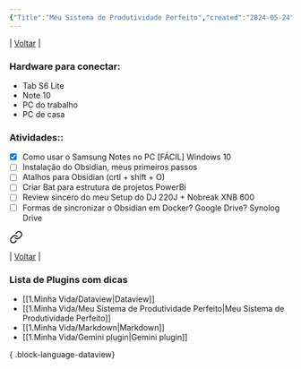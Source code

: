 ```yaml
---
{"Title":"Meu Sistema de Produtividade Perfeito","created":"2024-05-24","dg-publish":true,"tags":["pessoal/estudos","obsidian"],"permalink":"/1-minha-vida/meu-sistema-de-produtividade-perfeito/","dgPassFrontmatter":true}
---
```


| [Voltar](index) |

### Hardware para conectar:
 - Tab S6 Lite
 - Note 10
 - PC do trabalho
 - PC de casa
### Atividades::
- [x] Como usar o Samsung Notes no PC [FÁCIL] Windows 10
- [ ] Instalação do Obsidian, meus primeiros passos
- [ ] Atalhos para Obsidian (crtl + shift + O)
- [ ] Criar Bat para estrutura de projetos PowerBi
- [ ] Review sincero do meu Setup do DJ 220J + Nobreak XNB 600 
- [ ] Formas de sincronizar o Obsidian em Docker? Google Drive? Synolog Drive 

<div class="transclusion internal-embed is-loaded"><a class="markdown-embed-link" href="/3-caixa-de-entrada/aprendendo-obsidian/" aria-label="Open link"><svg xmlns="http://www.w3.org/2000/svg" width="24" height="24" viewBox="0 0 24 24" fill="none" stroke="currentColor" stroke-width="2" stroke-linecap="round" stroke-linejoin="round" class="svg-icon lucide-link"><path d="M10 13a5 5 0 0 0 7.54.54l3-3a5 5 0 0 0-7.07-7.07l-1.72 1.71"></path><path d="M14 11a5 5 0 0 0-7.54-.54l-3 3a5 5 0 0 0 7.07 7.07l1.71-1.71"></path></svg></a><div class="markdown-embed">




| [Voltar](index) |
### Lista de Plugins com dicas
- [[1.Minha Vida/Dataview\|Dataview]]
- [[1.Minha Vida/Meu Sistema de Produtividade Perfeito\|Meu Sistema de Produtividade Perfeito]]
- [[1.Minha Vida/Markdown\|Markdown]]
- [[1.Minha Vida/Gemini plugin\|Gemini plugin]]

{ .block-language-dataview}

</div></div>

